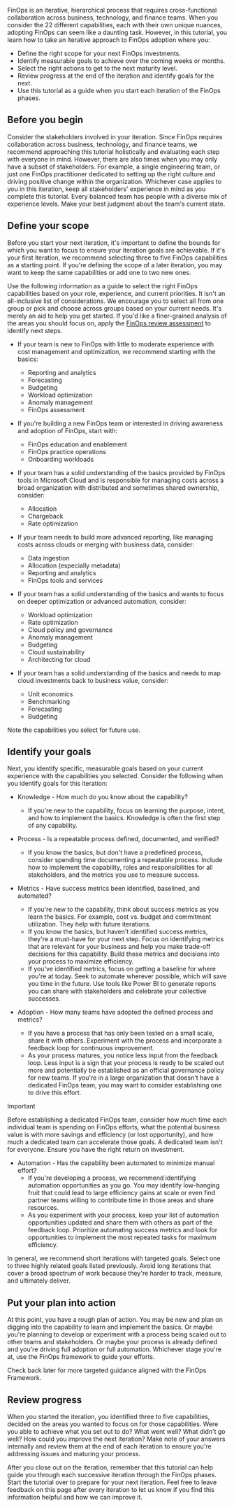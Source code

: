 FinOps is an iterative, hierarchical process that requires cross-functional collaboration across business, technology, and finance teams. When you consider the 22 different capabilities, each with their own unique nuances, adopting FinOps can seem like a daunting task. However, in this tutorial, you learn how to take an iterative approach to FinOps adoption where you:

- Define the right scope for your next FinOps investments.
- Identify measurable goals to achieve over the coming weeks or months.
- Select the right actions to get to the next maturity level.
- Review progress at the end of the iteration and identify goals for the next.
- Use this tutorial as a guide when you start each iteration of the FinOps phases.

## Before you begin

Consider the stakeholders involved in your iteration. Since FinOps requires collaboration across business, technology, and finance teams, we recommend approaching this tutorial holistically and evaluating each step with everyone in mind. However, there are also times when you may only have a subset of stakeholders. For example, a single engineering team, or just one FinOps practitioner dedicated to setting up the right culture and driving positive change within the organization. Whichever case applies to you in this iteration, keep all stakeholders' experience in mind as you complete this tutorial. Every balanced team has people with a diverse mix of experience levels. Make your best judgment about the team's current state.

## Define your scope

Before you start your next iteration, it's important to define the bounds for which you want to focus to ensure your iteration goals are achievable. If it's your first iteration, we recommend selecting three to five FinOps capabilities as a starting point. If you're defining the scope of a later iteration, you may want to keep the same capabilities or add one to two new ones.

Use the following information as a guide to select the right FinOps capabilities based on your role, experience, and current priorities. It isn't an all-inclusive list of considerations. We encourage you to select all from one group or pick and choose across groups based on your current needs. It's merely an aid to help you get started. If you'd like a finer-grained analysis of the areas you should focus on, apply the [FinOps review assessment](https://aka.ms/finops/review) to identify next steps.

- If your team is new to FinOps with little to moderate experience with cost management and optimization, we recommend starting with the basics:
  - Reporting and analytics
  - Forecasting
  - Budgeting
  - Workload optimization
  - Anomaly management
  - FinOps assessment

- If you're building a new FinOps team or interested in driving awareness and adoption of FinOps, start with:
  - FinOps education and enablement
  - FinOps practice operations
  - Onboarding workloads

- If your team has a solid understanding of the basics provided by FinOps tools in Microsoft Cloud and is responsible for managing costs across a broad organization with distributed and sometimes shared ownership, consider:
  - Allocation
  - Chargeback
  - Rate optimization

- If your team needs to build more advanced reporting, like managing costs across clouds or merging with business data, consider:
  - Data ingestion
  - Allocation (especially metadata)
  - Reporting and analytics
  - FinOps tools and services

- If your team has a solid understanding of the basics and wants to focus on deeper optimization or advanced automation, consider:
  - Workload optimization
  - Rate optimization
  - Cloud policy and governance
  - Anomaly management
  - Budgeting
  - Cloud sustainability
  - Architecting for cloud

- If your team has a solid understanding of the basics and needs to map cloud investments back to business value, consider:
  - Unit economics
  - Benchmarking
  - Forecasting
  - Budgeting

Note the capabilities you select for future use.

## Identify your goals

Next, you identify specific, measurable goals based on your current experience with the capabilities you selected. Consider the following when you identify goals for this iteration:

- Knowledge - How much do you know about the capability?
  - If you're new to the capability, focus on learning the purpose, intent, and how to implement the basics. Knowledge is often the first step of any capability.

- Process - Is a repeatable process defined, documented, and verified?
  - If you know the basics, but don't have a predefined process, consider spending time documenting a repeatable process. Include how to implement the capability, roles and responsibilities for all stakeholders, and the metrics you use to measure success.

- Metrics - Have success metrics been identified, baselined, and automated?
  - If you're new to the capability, think about success metrics as you learn the basics. For example, cost vs. budget and commitment utilization. They help with future iterations.
  - If you know the basics, but haven't identified success metrics, they're a must-have for your next step. Focus on identifying metrics that are relevant for your business and help you make trade-off decisions for this capability. Build these metrics and decisions into your process to maximize efficiency.
  - If you've identified metrics, focus on getting a baseline for where you're at today. Seek to automate wherever possible, which will save you time in the future. Use tools like Power BI to generate reports you can share with stakeholders and celebrate your collective successes.

- Adoption - How many teams have adopted the defined process and metrics?
  - If you have a process that has only been tested on a small scale, share it with others. Experiment with the process and incorporate a feedback loop for continuous improvement.
  - As your process matures, you notice less input from the feedback loop. Less input is a sign that your process is ready to be scaled out more and potentially be established as an official governance policy for new teams. If you're in a large organization that doesn't have a dedicated FinOps team, you may want to consider establishing one to drive this effort.

> [!IMPORTANT]
>
> Before establishing a dedicated FinOps team, consider how much time each individual team is spending on FinOps efforts, what the potential business value is with more savings and efficiency (or lost opportunity), and how much a dedicated team can accelerate those goals. A dedicated team isn't for everyone. Ensure you have the right return on investment.

- Automation - Has the capability been automated to minimize manual effort?
  - If you're developing a process, we recommend identifying automation opportunities as you go. You may identify low-hanging fruit that could lead to large efficiency gains at scale or even find partner teams willing to contribute time in those areas and share resources.
  - As you experiment with your process, keep your list of automation opportunities updated and share them with others as part of the feedback loop. Prioritize automating success metrics and look for opportunities to implement the most repeated tasks for maximum efficiency.

In general, we recommend short iterations with targeted goals. Select one to three highly related goals listed previously. Avoid long iterations that cover a broad spectrum of work because they're harder to track, measure, and ultimately deliver.

## Put your plan into action

At this point, you have a rough plan of action. You may be new and plan on digging into the capability to learn and implement the basics. Or maybe you're planning to develop or experiment with a process being scaled out to other teams and stakeholders. Or maybe your process is already defined and you're driving full adoption or full automation. Whichever stage you're at, use the FinOps framework to guide your efforts.

Check back later for more targeted guidance aligned with the FinOps Framework.

## Review progress

When you started the iteration, you identified three to five capabilities, decided on the areas you wanted to focus on for those capabilities. Were you able to achieve what you set out to do? What went well? What didn't go well? How could you improve the next iteration? Make note of your answers internally and review them at the end of each iteration to ensure you're addressing issues and maturing your process.

After you close out on the iteration, remember that this tutorial can help guide you through each successive iteration through the FinOps phases. Start the tutorial over to prepare for your next iteration. Feel free to leave feedback on this page after every iteration to let us know if you find this information helpful and how we can improve it.

